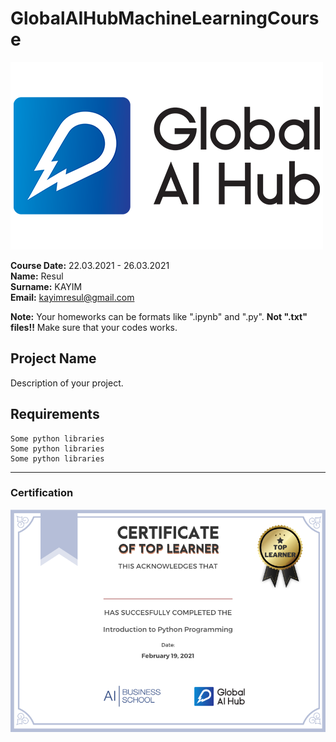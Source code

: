 # GlobalAIHubMachineLearningCourse
![](img/newlogo.png)

**Course Date:** 22.03.2021 - 26.03.2021  
**Name:** Resul  
**Surname:** KAYIM  
**Email:** kayimresul@gmail.com  

**Note:** Your homeworks can be formats like ".ipynb" and ".py". **Not ".txt" files!!** Make sure that your codes works.  

## Project Name
Description of your project.

## Requirements
```
Some python libraries
Some python libraries
Some python libraries
```
---

### Certification
![](img/TopLearnerCertificate.png)

